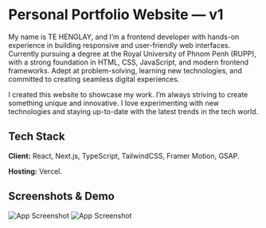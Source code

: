 # Personal Portfolio Website — v1

My name is TE HENGLAY, and I’m a frontend developer with hands-on experience in building responsive and user-friendly web interfaces. Currently pursuing a degree at the Royal University of Phnom Penh (RUPP), with a strong foundation in HTML, CSS, JavaScript, and modern frontend frameworks. Adept at problem-solving, learning new technologies, and committed to creating seamless digital experiences.

I created this website to showcase my work. I’m always striving to create something unique and innovative. I love experimenting with new technologies and staying up-to-date with the latest trends in the tech world.

## Tech Stack

**Client:** React, Next.js, TypeScript, TailwindCSS, Framer Motion, GSAP.

**Hosting:** Vercel.

## Screenshots & Demo

![App Screenshot](https://user-images.githubusercontent.com/84178696/228679118-47e63775-0635-42b2-8838-a80644ef612b.png)
![App Screenshot](https://user-images.githubusercontent.com/84178696/228675919-70180c2c-c888-423d-ae85-409ce4645b8b.png)


